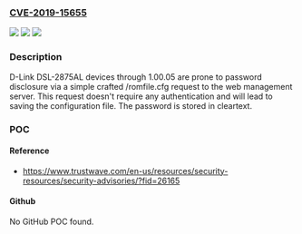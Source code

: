 ### [CVE-2019-15655](https://cve.mitre.org/cgi-bin/cvename.cgi?name=CVE-2019-15655)
![](https://img.shields.io/static/v1?label=Product&message=n%2Fa&color=blue)
![](https://img.shields.io/static/v1?label=Version&message=n%2Fa&color=blue)
![](https://img.shields.io/static/v1?label=Vulnerability&message=n%2Fa&color=brighgreen)

### Description

D-Link DSL-2875AL devices through 1.00.05 are prone to password disclosure via a simple crafted /romfile.cfg request to the web management server. This request doesn't require any authentication and will lead to saving the configuration file. The password is stored in cleartext.

### POC

#### Reference
- https://www.trustwave.com/en-us/resources/security-resources/security-advisories/?fid=26165

#### Github
No GitHub POC found.

